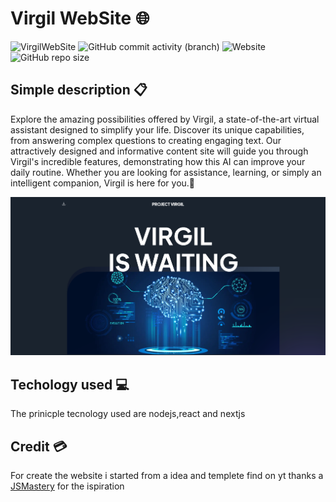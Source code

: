 # Virgil WebSite 🌐

![VirgilWebSite](https://img.shields.io/badge/7%2C5k-7%2C5k?style=for-the-badge&logo=visualstudiocode&label=Lines%20of%20code&labelColor=282a3&color=%23164773)
![GitHub commit activity (branch)](https://img.shields.io/github/commit-activity/w/Retr0100/VirgilWebSite?style=for-the-badge&logo=github&labelColor=%23282a3&color=%231B7F79)
![Website](https://img.shields.io/website/https/projectvirgil.net?up_message=online&down_message=offline&style=for-the-badge&logo=railway&labelColor=%23282a3&color=%23a6da95)
![GitHub repo size](https://img.shields.io/github/repo-size/Retr0100/VirgilWebSite?style=for-the-badge&logo=github&labelColor=%23282a3&color=%23bd93f9)


## Simple description 📋
Explore the amazing possibilities offered by Virgil, a state-of-the-art virtual assistant designed to simplify your life. Discover its unique capabilities, from answering complex questions to creating engaging text. Our attractively designed and informative content site will guide you through Virgil's incredible features, demonstrating how this AI can improve your daily routine. Whether you are looking for assistance, learning, or simply an intelligent companion, Virgil is here for you.🎯


![SCREEN](/public/screenSite.png)

## Techology used 💻

The prinicple tecnology used are nodejs,react and nextjs

## Credit 💳

For create the website i started from a idea and templete find on yt thanks a [JSMastery](https://www.youtube.com/@javascriptmastery) for the ispiration


